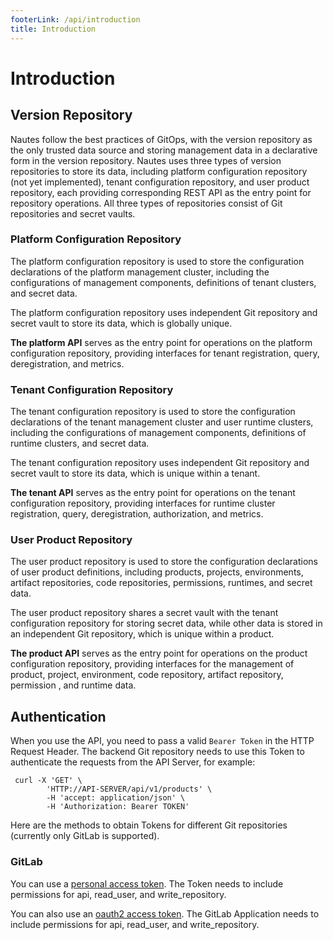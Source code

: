 ```yaml
---
footerLink: /api/introduction
title: Introduction
---
```


# Introduction

## Version Repository

Nautes follow the best practices of GitOps, with the version repository as the only trusted data source and storing management data in a declarative form in the version repository. Nautes uses three types of version repositories to store its data, including platform configuration repository (not yet implemented), tenant configuration repository, and user product repository, each providing corresponding REST API as the entry point for repository operations. All three types of repositories consist of Git repositories and secret vaults.

### Platform Configuration Repository

The platform configuration repository is used to store the configuration declarations of the platform management cluster, including the configurations of management components, definitions of tenant clusters, and secret data.

The platform configuration repository uses independent Git repository and secret vault to store its data, which is globally unique.

**The platform API** serves as the entry point for operations on the platform configuration repository, providing interfaces for tenant registration, query, deregistration, and metrics.

### Tenant Configuration Repository

The tenant configuration repository is used to store the configuration declarations of the tenant management cluster and user runtime clusters, including the configurations of management components, definitions of runtime clusters, and secret data.

The tenant configuration repository uses independent Git repository and secret vault to store its data, which is unique within a tenant.

**The tenant API** serves as the entry point for operations on the tenant configuration repository, providing interfaces for runtime cluster registration, query, deregistration, authorization, and metrics.

### User Product Repository

The user product repository is used to store the configuration declarations of user product definitions, including products, projects, environments, artifact repositories, code repositories, permissions, runtimes, and secret data.

The user product repository shares a secret vault with the tenant configuration repository for storing secret data, while other data is stored in an independent Git repository, which is unique within a product.

**The product API** serves as the entry point for operations on the product configuration repository, providing interfaces for the management of product, project, environment, code repository, artifact repository, permission , and runtime data.

## Authentication

When you use the API, you need to pass a valid `Bearer Token` in the HTTP Request Header. The backend Git repository needs to use this Token to authenticate the requests from the API Server, for example:

```shell
 curl -X 'GET' \
        'HTTP://API-SERVER/api/v1/products' \
        -H 'accept: application/json' \
        -H 'Authorization: Bearer TOKEN' 
```

Here are the methods to obtain Tokens for different Git repositories (currently only GitLab is supported).

### GitLab

You can use a [personal access token](https://docs.gitlab.com/ee/user/profile/personal_access_tokens.html). The Token needs to include permissions for api, read_user, and write_repository.

You can also use an [oauth2 access token](https://docs.gitlab.com/ee/api/oauth2.html). The GitLab Application needs to include permissions for api, read_user, and write_repository.